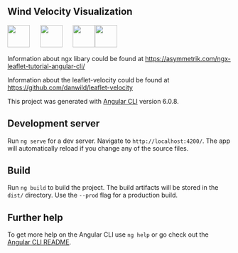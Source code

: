 ## Wind Velocity Visualization

<img src="https://encrypted-tbn0.gstatic.com/images?q=tbn:ANd9GcSOOiKh1Xk5RDZFKPkVXYfi8U-t2cuotiAOR7G_7w_HWXfV02TMnd9wnVM" height="50" /> &nbsp;&nbsp;&nbsp;&nbsp;&nbsp;<img src="https://i.cloudup.com/zfY6lL7eFa-3000x3000.png" height="50" /> &nbsp;&nbsp;&nbsp;&nbsp;&nbsp;<img src="https://angular.io/assets/images/logos/angular/logo-nav@2x.png" height="50" /><img src="https://upload.wikimedia.org/wikipedia/commons/7/7e/Node.js_logo_2015.svg" height="50" /> 

Information about ngx libary could be found at https://asymmetrik.com/ngx-leaflet-tutorial-angular-cli/

Information about the leaflet-velocity could be found at https://github.com/danwild/leaflet-velocity

This project was generated with [Angular CLI](https://github.com/angular/angular-cli) version 6.0.8.

## Development server

Run `ng serve` for a dev server. Navigate to `http://localhost:4200/`. The app will automatically reload if you change any of the source files.

## Build

Run `ng build` to build the project. The build artifacts will be stored in the `dist/` directory. Use the `--prod` flag for a production build.


## Further help

To get more help on the Angular CLI use `ng help` or go check out the [Angular CLI README](https://github.com/angular/angular-cli/blob/master/README.md).
